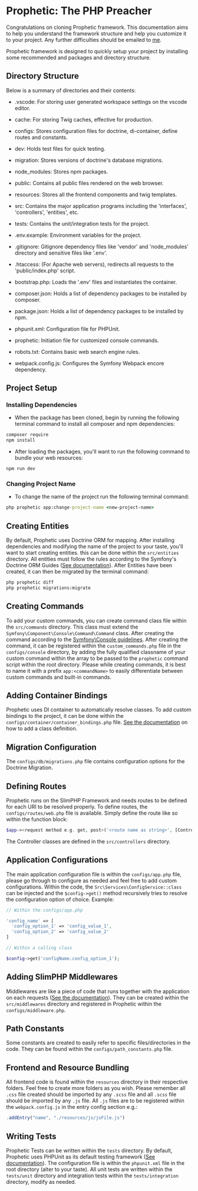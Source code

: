 # Prophetic: The PHP Preacher

Congratulations on cloning Prophetic framework. This documentation aims to help you understand the framework structure and help you customize it to your project. Any further difficulties should be emailed to [me](mailto:prosperpepple12@gmail.com).

Prophetic framework is designed to quickly setup your project by installing some recommended and packages and directory structure.

## Directory Structure

Below is a summary of directories and their contents:

- .vscode: For storing user generated workspace settings on the vscode editor.

- cache: For storing Twig caches, effective for production.

- configs: Stores configuration files for doctrine, di-container, define routes and constants.

- dev: Holds test files for quick testing.

- migration: Stores versions of doctrine's database migrations.

- node_modules: Stores npm packages.

- public: Contains all public files rendered on the web browser.

- resources: Stores all the frontend components and twig templates.

- src: Contains the major application programs including the 'interfaces', 'controllers', 'entities', etc.

- tests: Contains the unit/integration tests for the project.

- .env.example: Environment variables for the project.

- .gitignore: Gitignore dependency files like 'vendor' and 'node_modules' directory and sensitive files like '.env'.

- .htaccess: (For Apache web servers), redirects all requests to the 'public/index.php' script.

- bootstrap.php: Loads the '.env' files and instantiates the container.

- composer.json: Holds a list of dependency packages to be installed by composer.

- package.json: Holds a list of dependency packages to be installed by npm.

- phpunit.xml: Configuration file for PHPUnit.

- prophetic: Initiation file for customized console commands.

- robots.txt: Contains basic web search engine rules.

- webpack.config.js: Configures the Symfony Webpack encore dependency.

## Project Setup

### Installing Dependencies

- When the package has been cloned, begin by running the following terminal command to install all composer and npm dependencies:

```cmd
composer require
npm install
```

- After loading the packages, you'll want to run the following command to bundle your web resources:

```cmd
npm run dev
```

### Changing Project Name

- To change the name of the project run the following terminal command:

```cmd
php prophetic app:change-project-name <new-project-name>
```

## Creating Entities

By default, Prophetic uses Doctrine ORM for mapping. After installing dependencies and modifying the name of the project to your taste, you'll want to start creating entities. this can be done within the `src/entities` directory. All entities must follow the rules according to the Symfony's Doctrine ORM Guides ([See documentation](https://doctrine-project.org/projects/doctrine-orm/en/3.3/index.html)).
After Entities have been created, it can then be migrated by the terminal command:

```cmd
php prophetic diff
php prophetic migrations:migrate
```

## Creating Commands

To add your custom commands, you can create command class file within the `src/commands` directory. This class must extend the `Symfony\Component\Console\Command\Command` class. After creating the command according to the [Symfony\Console guidelines](https://symfony.com/doc/current/console.html#creating-a-command).
After creating the command, it can be registered within the `custom_commands.php` file in the `configs/console` directory, by adding the fully qualified classname of your custom command within the array to be passed to the `prophetic` command script within the root directory.
Please while creating commands, it is best to name it with a prefix `app:<commandName>` to easily differentiate between custom commands and built-in commands.

## Adding Container Bindings

Prophetic uses DI container to automatically resolve classes. To add custom bindings to the project, it can be done within the `configs/container/container_bindings.php` file. [See the documentation](https://php-di.org/docs) on how to add a class definition.

## Migration Configuration

The `configs/db/migrations.php` file contains configuration options for the Doctrine Migration.

## Defining Routes

Prophetic runs on the SlimPHP Framework and needs routes to be defined for each URI to be resolved properly. To define routes, the `configs/routes/web.php` file is available. Simply define the route like so within the function block:

```php
$app-><request method e.g. get, post>('<route name as string>', [ControllerName::class, fn(){}, 'arguments (optional)']);
```

The Controller classes are defined in the `src/controllers` directory.

## Application Configurations

The main application configuration file is within the `configs/app.php` file, please go through to configure as needed and feel free to add custom configurations. Within the code, the `Src\Services\ConfigService::class` can be injected and the `$config->get()` method recursively tries to resolve the configuration option of choice. Example:

```php
// Within the configs/app.php

'config_name' => [
  'config_option_1' => 'config_value_1',
  'config_option_2' => 'config_value_2'
]

// Within a calling class

$config->get('configName.config_option_1');
```

## Adding SlimPHP Middlewares

Middlewares are like a piece of code that runs together with the application on each requests ([See the documentation](https://slimframework.com/docs/v4/concepts/middleware.html)). They can be created within the `src/middlewares` directory and registered in Prophetic within the `configs/middleware.php`.

## Path Constants

Some constants are created to easily refer to specific files/directories in the code. They can be found within the `configs/path_constants.php` file.

## Frontend and Resource Bundling

All frontend code is found within the `resources` directory in their respective folders. Feel free to create more folders as you wish. Please remember all `.css` file created should be imported by any `.scss` file and all `.scss` file should be imported by any `.js` file. All `.js` files are to be registered within the `webpack.config.js` in the entry config section e.g.:

```js
.addEntry("name", "./resources/js/jsFile.js")
```

## Writing Tests

Prophetic Tests can be written within the `tests` directory. By default, Prophetic uses PHPUnit as its default testing framework ([See documentation](https://docs.phpunit.de/en/11.5/)). The configuration file is within the `phpunit.xml` file in the root directory (alter to your taste).
All unit tests are written within the `tests/unit` directory and integration tests within the `tests/integration` directory, modify as needed.
